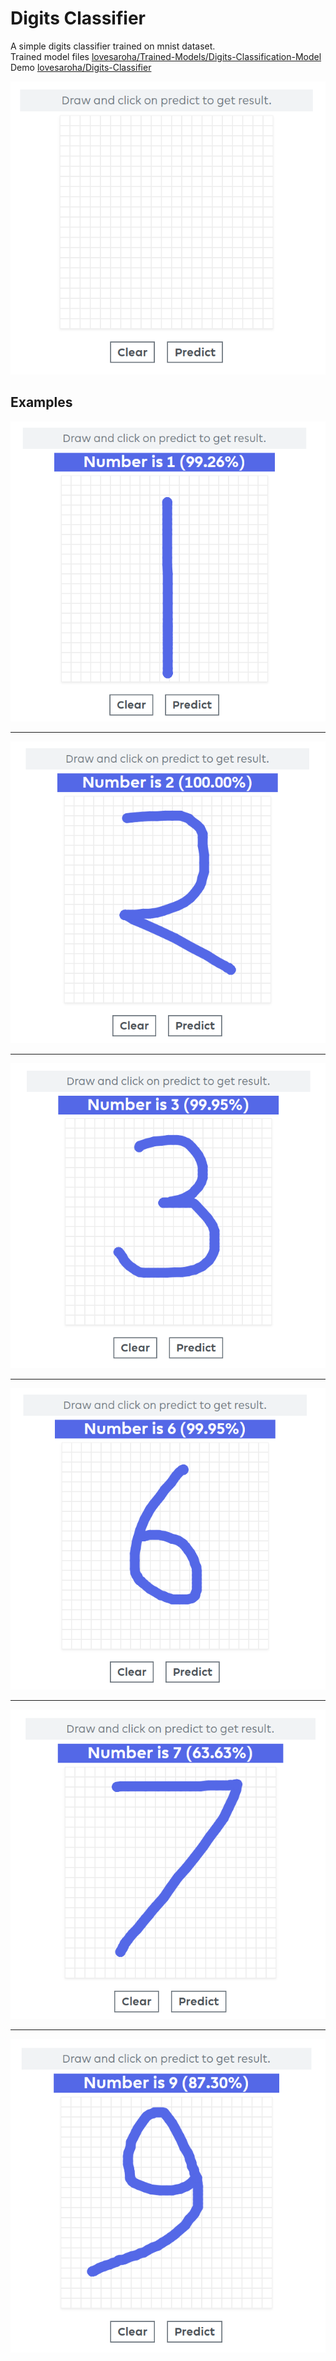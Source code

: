 # Digits Classifier
A simple digits classifier trained on mnist dataset.<br> Trained model files [lovesaroha/Trained-Models/Digits-Classification-Model](https://github.com/lovesaroha/Trained-Models/Digits-Classification-Model)<br>
Demo [lovesaroha/Digits-Classifier](https://ml.lovesaroha.com/Digits-Classifier)

![image](https://raw.githubusercontent.com/lovesaroha/gimages/main/70.png)

## Examples

![image](https://raw.githubusercontent.com/lovesaroha/gimages/main/82.png)

---

![image](https://raw.githubusercontent.com/lovesaroha/gimages/main/83.png)

---

![image](https://raw.githubusercontent.com/lovesaroha/gimages/main/84.png)

---

![image](https://raw.githubusercontent.com/lovesaroha/gimages/main/85.png)

---

![image](https://raw.githubusercontent.com/lovesaroha/gimages/main/86.png)

---

![image](https://raw.githubusercontent.com/lovesaroha/gimages/main/87.png)


